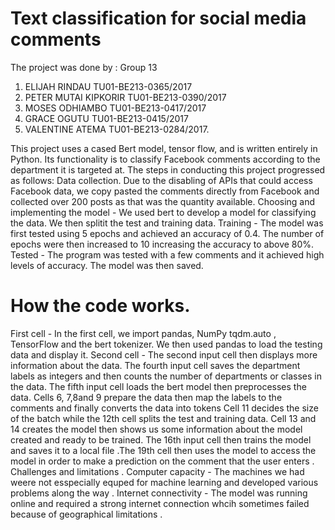 # Text classification for social media comments 
The project was done by :
                  Group 13
1.	ELIJAH RINDAU             TU01-BE213-0365/2017
2.	PETER MUTAI KIPKORIR     TU01-BE213-0390/2017
3.	MOSES ODHIAMBO            TU01-BE213-0417/2017
4.	GRACE OGUTU                    TU01-BE213-0415/2017
5.	VALENTINE ATEMA          TU01-BE213-0284/2017.

This project uses a cased Bert model, tensor flow, and is written entirely in Python. Its functionality is to classify Facebook comments according to the department it is targeted at.
The steps in conducting this project progressed as follows:
  Data collection. Due to the disabling of APIs that could access Facebook data, we copy pasted the comments directly from Facebook and collected over 200 posts as that was the quantity available.
  Choosing and implementing the model - We used bert to develop a model for classifying the data. We then splitit the test and training data.
  Training - The model was first tested using 5 epochs and achieved an accuracy of 0.4. The number of epochs were then increased to 10 increasing the accuracy to above 80%.
  Tested - The program was tested with a few comments and it achieved high levels of accuracy.
  The model was then saved.
# How the code works. 
First cell - In the first cell, we import pandas, NumPy tqdm.auto , TensorFlow and the bert tokenizer. We then used pandas to load the testing data and display it. 
Second cell - The second input cell then displays more information about the data.
The fourth input cell saves the department labels as integers and then counts the number of departments or classes in the data. 
The fifth input cell loads the bert model then preprocesses the data.
Cells 6, 7,8and 9 prepare the data then map the labels to the comments and finally converts the data into tokens 
Cell 11 decides the size of the batch while the 12th cell splits the test and training data.
Cell 13 and 14 creates the model then shows us some information about the model created and ready to be trained.
The 16th input cell then trains the model and saves it to a local file .The 19th cell then uses the model to access the model in order to make a prediction on the comment that the user enters .
Challenges and limitations .
Computer capacity - The machines we had weere not esspecially equped for machine learning and developed various problems along the way .
Internet connectivity - The model was running online and required a strong internet connection whcih sometimes failed because of geographical limitations .
